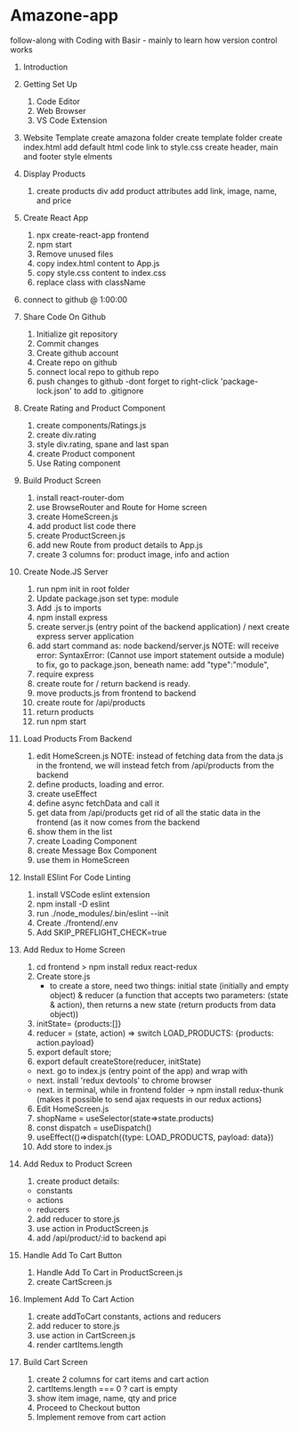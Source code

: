 # Amazone-app

follow-along with Coding with Basir - mainly to learn how version control works

1. Introduction
2. Getting Set Up
	1. Code Editor
	2. Web Browser
	3. VS Code Extension
3. Website Template
create amazona folder
create template folder
create index.html
add default html code
link to style.css
create header, main and footer
style elments
4. Display Products
	1. create products div
	add product attributes
	add link, image, name, and price
5. Create React App
	1. npx create-react-app frontend
	2. npm start
	3. Remove unused files
	4. copy index.html content to App.js
	5. copy style.css content to index.css
	6. replace class with className
6. connect to github @ 1:00:00
6. Share Code On Github
   1. Initialize git repository
   2. Commit changes
   3. Create github account
   4. Create repo on github
   5. connect local repo to github repo
   6. push changes to github
	-dont forget to right-click 'package-lock.json' to add to .gitignore
7. Create Rating and Product Component
	1. create components/Ratings.js
	2. create div.rating
	3. style div.rating, spane and last span
	4. create Product component
	5. Use Rating component
8. Build Product Screen
	1. install react-router-dom
	2. use BrowseRouter and Route for Home screen
	3. create HomeScreen.js
	4. add product list code there
	5. create ProductScreen.js
	6. add new Route from product details to App.js
	7. create 3 columns for: product image, info and action
9. Create Node.JS Server
   1. run npm init in root folder
   2. Update package.json set type: module
   3. Add .js to imports
   4. npm install express
   5. create server.js		(entry point of the backend application) / next create express server application
   6. add start command as:     node backend/server.js		NOTE: will receive error: SyntaxError: (Cannot use import statement outside a module)		to fix, go to package.json, beneath name: add "type":"module",
   7. require express
   8. create route for / return backend is ready.
   9. move products.js from frontend to backend
   10. create route for /api/products
   11. return products
   12. run npm start
10. Load Products From Backend
    1. edit HomeScreen.js	NOTE: instead of fetching data from the data.js in the frontend, we will instead fetch from /api/products from the backend
    2. define products, loading and error.
    3. create useEffect
    4. define async fetchData and call it
    6. get data from /api/products
	get rid of all the static data in the frontend (as it now comes from the backend
    7. show them in the list
    8. create Loading Component
    9. create Message Box Component
    10. use them in HomeScreen

11. Install ESlint For Code Linting
    1. install VSCode eslint extension
    2. npm install -D eslint
    3. run 	./node_modules/.bin/eslint --init
    4. Create ./frontend/.env
    5. Add SKIP_PREFLIGHT_CHECK=true

12. Add Redux to Home Screen
    1. cd frontend > npm install redux react-redux
    2. Create store.js
		- to create a store, need two things: initial state (initially and empty object) & reducer (a function that accepts two parameters: (state & action), then returns a new state (return products from data object))
    3. initState= {products:[]}
    4. reducer = (state, action) => switch LOAD_PRODUCTS: {products: action.payload}
    5. export default store;
    5. export default createStore(reducer, initState)
    - next. go to index.js (entry point of the app) and wrap with <Provider store={store}></Provider>
    - next. install 'redux devtools' to chrome browser
    - next. in terminal, while in frontend folder -> npm install redux-thunk  (makes it possible to send ajax requests in our redux actions)
    6. Edit HomeScreen.js
    7. shopName = useSelector(state=>state.products)
    8. const dispatch = useDispatch()
    9. useEffect(()=>dispatch({type: LOAD_PRODUCTS, payload: data})
    10. Add store to index.js

13. Add Redux to Product Screen
    1. create product details: 
	- constants
	- actions
	- reducers
    2. add reducer to store.js
    3. use action in ProductScreen.js
    4. add /api/product/:id to backend api

14. Handle Add To Cart Button
    1. Handle Add To Cart in ProductScreen.js
    2. create CartScreen.js

15. Implement Add To Cart Action
    1. create addToCart constants, actions and reducers
    2. add reducer to store.js
    3. use action in CartScreen.js
    4. render cartItems.length

16. Build Cart Screen
    1. create 2 columns for cart items and cart action
    2. cartItems.length === 0 ? cart is empty
    3. show item image, name, qty and price
    4. Proceed to Checkout button
    5. Implement remove from cart action